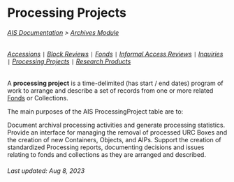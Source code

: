 # Processing Projects
###### [AIS Documentation](../../README.md) > [Archives Module](../overview.md)
###### [Accessions](../accession/overview.md) `|` [Block Reviews](../block-review/overview.md) `|` [Fonds](../fonds/overview.md) `|` [Informal Access Reviews](../informal-access-review/overview.md) `|` [Inquiries](../inquiry/overview.md) `|` [Processing Projects](../processing-project/overview.md) `|` [Research Products](../research-product/overview.md)

A **processing project** is a time-delimited (has start / end dates) program of work to arrange and describe a set of records from one or more related [Fonds](../fonds/overview.md) or Collections.

The main purposes of the AIS ProcessingProject table are to:

Document archival processing activities and generate processing statistics.
Provide an interface for managing the removal of processed URC Boxes and the creation of new Containers, Objects, and AIPs.
Support the creation of standardized Processing reports, documenting decisions and issues relating to fonds and collections as they are arranged and described.


###### Last updated: Aug 8, 2023
